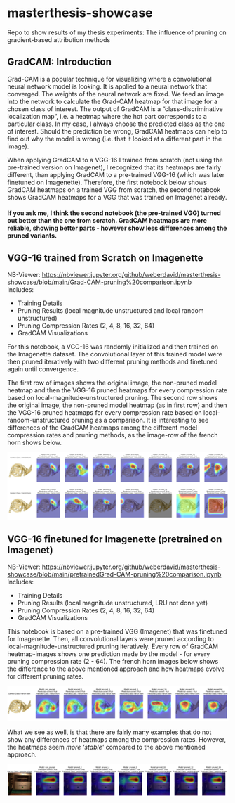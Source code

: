 # masterthesis-showcase
Repo to show results of my thesis experiments: The influence of pruning on gradient-based attribution methods

## GradCAM: Introduction
Grad-CAM is a popular technique for visualizing where a convolutional neural network model is looking. It is applied to a neural network that converged. The weights of the neural network are fixed. We feed an image into the network to calculate the Grad-CAM heatmap for that image for a chosen class of interest. The output of GradCAM is a “class-discriminative localization map”, i.e. a heatmap where the hot part corresponds to a particular class. In my case, I always choose the predicted class as the one of interest. Should the prediction be wrong, GradCAM heatmaps can help to find out why the model is wrong (i.e. that it looked at a different part in the image).

When applying GradCAM to a VGG-16 I trained from scratch (not using the pre-trained version on Imagenet), I recognized that its heatmaps are fairly different, than applying GradCAM to a pre-trained VGG-16 (which was later finetuned on Imagenette). Therefore, the first notebook below shows GradCAM heatmaps on a trained VGG from scratch, the second notebook shows GradCAM heatmaps for a VGG that was trained on Imagenet already.

#### If you ask me, I think the second notebook (the pre-trained VGG) turned out better than the one from scratch. GradCAM heatmaps are more reliable, showing better parts - however show less differences among the pruned variants.

## VGG-16 trained from Scratch on Imagenette
NB-Viewer: https://nbviewer.jupyter.org/github/weberdavid/masterthesis-showcase/blob/main/Grad-CAM-pruning%20comparison.ipynb  
Includes:
- Training Details
- Pruning Results (local magnitude unstructured and local random unstructured)
- Pruning Compression Rates (2, 4, 8, 16, 32, 64)
- GradCAM Visualizations

For this notebook, a VGG-16 was randomly initialized and then trained on the Imagenette dataset. The convolutional layer of this trained model were then pruned iteratively with two different pruning methods and finetuned again until convergence.

The first row of images shows the original image, the non-pruned model heatmap and then the VGG-16 pruned heatmaps for every compression rate based on local-magnitude-unstructured pruning. The second row shows the original image, the non-pruned model heatmap (as in first row) and then the VGG-16 pruned heatmaps for every compression rate based on local-random-unstructured pruning as a comparison. It is interesting to see differences of the GradCAM heatmaps among the different model compression rates and pruning methods, as the image-row of the french horn shows below.

![Screenshot of French-Horn Viz](images/vgg16_scratch_french-horn.png)


## VGG-16 finetuned for Imagenette (pretrained on Imagenet)
NB-Viewer: https://nbviewer.jupyter.org/github/weberdavid/masterthesis-showcase/blob/main/pretrainedGrad-CAM-pruning%20comparison.ipynb
Includes:
- Training Details
- Pruning Results (local magnitude unstructured, LRU not done yet)
- Pruning Compression Rates (2, 4, 8, 16, 32, 64)
- GradCAM Visualizations

This notebook is based on a pre-trained VGG (Imagenet) that was finetuned for Imagenette. Then, all convolutional layers were pruned according to local-magnitude-unstructured pruning iteratively. Every row of GradCAM heatmap-images shows one prediction made by the model - for every pruning compression rate (2 - 64). The french horn images below shows the difference to the above mentioned approach and how heatmaps evolve for different pruning rates.

![Screenshot of French-Horn Viz](images/vgg16_pretrained_french-horn.png)

What we see as well, is that there are fairly many examples that do not show any differences of heatmaps among the compression rates. However, the heatmaps seem *more 'stable'* compared to the above mentioned approach.

![Screenshot of Cassette-Player Viz](images/vgg16_pretrained_cassette-player.png)
